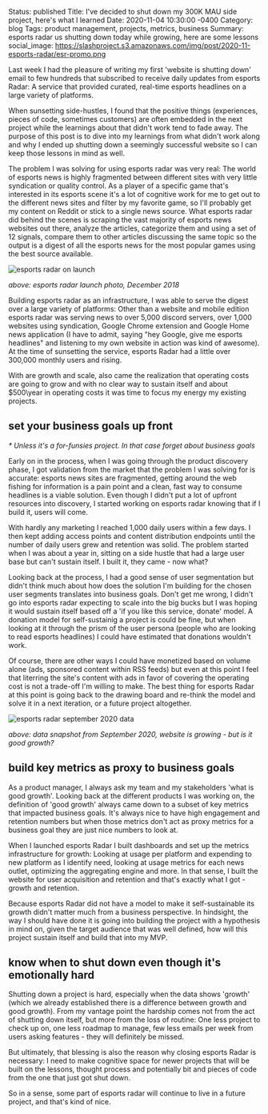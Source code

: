 Status: published
Title:  I've decided to shut down my 300K MAU side project, here's what I learned
Date:   2020-11-04 10:30:00 -0400
Category: blog
Tags: product management, projects, metrics, business
Summary: esports radar us shutting down today while growing, here are some lessons
social_image: https://slashproject.s3.amazonaws.com/img/post/2020-11-esports-radar/esr-promo.png

Last week I had the pleasure of writing my first 'website is shutting down' email to few hundreds that subscribed to receive daily updates from esports Radar: A service that provided curated, real-time esports headlines on a large variety of platforms. 

When sunsetting side-hustles, I found that the positive things (experiences, pieces of code, sometimes customers) are often embedded in the next project while the learnings about that didn't work tend to fade away. The purpose of this post is to dive into my learnings from what didn't work along and why I ended up shutting down a seemingly successful website so I can keep those lessons in mind as well. 

The problem I was solving for using esports radar was very real: The world of esports news is highly fragmented between different sites with very little syndication or quality control. As a player of a specific game that's interested in its esports scene it's a lot of cognitive work for me to get out to the different news sites and filter by my favorite game, so I'll probably get my content on Reddit or stick to a single news source. What esports radar did behind the scenes is scraping the vast majority of esports news websites out there, analyze the articles, categorize them and using a set of 12 signals, compare them to other articles discussing the same topic so the output is a digest of all the esports news for the most popular games using the best source available. 

![esports radar on launch](https://slashproject.s3.amazonaws.com/img/post/2020-11-esports-radar/esr-promo.png)

_above: esports radar launch photo, December 2018_

Building esports radar as an infrastructure, I was able to serve the digest over a large variety of platforms: Other than a website and mobile edition esports radar was serving news to over 5,000 discord servers, over 1,000 websites using syndication, Google Chrome extension and Google Home news application (I have to admit, saying "hey Google, give me esports headlines" and listening to my own website in action was kind of awesome). At the time of sunsetting the service, esports Radar had a little over 300,000 monthly users and rising. 

With are growth and scale, also came the realization that operating costs are going to grow and with no clear way to sustain itself and about $500\year in operating costs it was time to focus my energy my existing projects. 

## set your business goals up front

_* Unless it's a for-funsies project. In that case forget about business goals_

Early on in the process, when I was going through the product discovery phase, I got validation from the market that the problem I was solving for is accurate: esports news sites are fragmented, getting around the web fishing for information is a pain point and a clean, fast way to consume headlines is a viable solution. Even though I didn't put a lot of upfront resources into discovery, I started working on esports radar knowing that if I build it, users will come. 

With hardly any marketing I reached 1,000 daily users within a few days. I then kept adding access points and content distribution endpoints until the number of daily users grew and retention was solid. The problem started when I was about a year in, sitting on a side hustle that had a large user base but can't sustain itself. I built it, they came - now what?

Looking back at the process, I had a good sense of user segmentation but didn't think much about how does the solution I'm building for the chosen user segments translates into business goals. Don't get me wrong, I didn't go into esports radar expecting to scale into the big bucks but I was hoping it would sustain itself based off a 'if you like this service, donate' model. A donation model for self-sustainig a project is could be fine, but when looking at it through the prism of the user persona (people who are looking to read esports headlines) I could have estimated that donations wouldn't work.

Of course, there are other ways I could have monetized based on volume alone (ads, sponsored content within RSS feeds) but even at this point I feel that literring the site's content with ads in favor of covering the operating cost is not a trade-off I'm willing to make. The best thing for esports Radar at this point is going back to the drawing board and re-think the model and solve it in a next iteration, or a future project altogether. 

![esports radar september 2020 data](https://slashproject.s3.amazonaws.com/img/post/2020-11-esports-radar/esr-data.png)

_above: data snapshot from September 2020, website is growing - but is it good growth?_

## build key metrics as proxy to business goals 

As a product manager, I always ask my team and my stakeholders 'what is good growth'. Looking back at the different products I was working on, the definition of 'good growth' always came down to a subset of key metrics that impacted business goals. It's always nice to have high engagement and retention numbers but when those metrics don't act as proxy metrics for a business goal they are just nice numbers to look at.

When I launched esports Radar I built dashboards and set up the metrics infrastructure for growth: Looking at usage per platform and expending to new platform as I identify need, looking at usage metrics for each news outlet, optimizing the aggregating engine and more. In that sense, I built the website for user acquisition and retention and that's exactly what I got - growth and retention. 

Because esports Radar did not have a model to make it self-sustainable its growth didn't matter much from a business perspective. In hindsight, the way I should have done it is going into building the project with a hypothesis in mind on, given the target audience that was well defined, how will this project sustain itself and build that into my MVP. 



## know when to shut down even though it's emotionally hard 

Shutting down a project is hard, especially when the data shows 'growth' (which we already established there is a difference between growth and good growth). From my vantage point the hardship comes not from the act of shutting down itself, but more from the loss of routine: One less project to check up on, one less roadmap to manage, few less emails per week from users asking features - they will definitely be missed.

But ultimately, that blessing is also the reason why closing esports Radar is necessary: I need to make cognitive space for newer projects that will be built on the lessons, thought process and potentially bit and pieces of code from the one that just got shut down. 

So in a sense, some part of esports radar will continue to live in a future project, and that's kind of nice. 